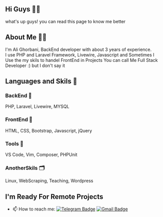 ## Hi Guys 👋😎
what's up guys! you can read this page to know me better

## About Me 👨‍💻
I'm Ali Ghorbani, BackEnd developer with about 3 years of experience.
<br>
I use PHP and Laravel Framework, Livewire, Javascript and Sometimes I Use the my skils to handel FrontEnd in Projects You can call Me Full Stack Developer :)
but I don't say it
<br>

## Languages and Skils 🤹‍

### BackEnd 🔧
PHP, Laravel, Livewire, MYSQL


### FrontEnd 🎨
<div class="toggle-hide"> HTML, CSS, Bootstrap, Javascript, jQuery </div>
  

### Tools 🧪
VS Code, Vim, Composer, PHPUnit


### AnotherSkils 🗂
Linux, WebScraping, Teaching, Wordpress


## I'm Ready For Remote Projects    
- 📫 How to reach me: 
[![Telegram Badge](https://img.shields.io/badge/-Telegram-blue?style=flat&logo=telegram&logoColor=white&link=https://t.me/alighorbani1381)](https://t.me/alighorbani1381)
[![Gmail Badge](https://img.shields.io/badge/-Gmail-red?style=flat&logo=gmail&logoColor=white&link=alighorbani20002@gmail.com)](mailto:alighorbani20002@gmail.com)
